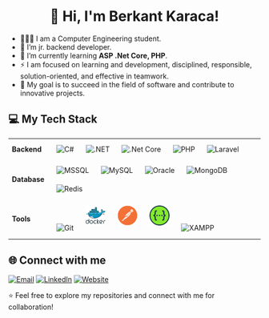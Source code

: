 <!--
**berkantkaraca/berkantkaraca** is a ✨ _special_ ✨ repository because its `README.md` (this file) appears on your GitHub profile.

Here are some ideas to get you started:

- 🔭 I’m currently working on ...
- 🌱 I’m currently learning ...
- 👯 I’m looking to collaborate on ...
- 🤔 I’m looking for help with ...
- 💬 Ask me about ...
- 📫 How to reach me: ...
- 😄 Pronouns: ...
- ⚡ Fun fact: ...
-->
<h1 align="center">👋 Hi, I'm Berkant Karaca!</h1>

- 👨🏻‍💻 I am a  Computer Engineering student. 
- 🔭 I’m jr. backend developer.
- 🌱 I’m currently learning **ASP .Net Core, PHP**.
- ⚡ I am focused on learning and development, disciplined, responsible, solution-oriented, and effective in teamwork. 
- 🎯 My goal is to succeed in the field of software and contribute to innovative projects.

## 💻 My Tech Stack
<table >
  <tr>
    <td><strong>Backend</strong></td>
    <td>
      <img style="margin: 10px" src="https://profilinator.rishav.dev/skills-assets/csharp-original.svg" alt="C#" height="40" />
      <img style="margin: 10px" src="https://profilinator.rishav.dev/skills-assets/dot-net-original-wordmark.svg" alt=".NET" height="40" />
      <img style="margin: 10px" src="https://profilinator.rishav.dev/skills-assets/dotnetcore.png" alt=".Net Core" height="40" />
      <img style="margin: 10px" src="https://profilinator.rishav.dev/skills-assets/php-original.svg" alt="PHP" height="40" />
      <img style="margin: 10px" src="https://profilinator.rishav.dev/skills-assets/laravel-plain-wordmark.svg" alt="Laravel" height="40" />
   <!--   <img style="margin: 10px" src="https://profilinator.rishav.dev/skills-assets/rabbitmq-icon.svg" alt="RabbitMQ" height="50" /> -->
    </td>
  </tr>
  <tr>
    <td><strong>Database</strong></td>
    <td>
      <img style="margin: 10px" src="https://www.svgrepo.com/show/303229/microsoft-sql-server-logo.svg" alt="MSSQL" height="40" />
      <img style="margin: 10px" src="https://profilinator.rishav.dev/skills-assets/mysql-original-wordmark.svg" alt="MySQL" height="40" />
      <img style="margin: 10px" src="https://profilinator.rishav.dev/skills-assets/oracle-original.svg" alt="Oracle" height="40" />
      <img style="margin: 10px" src="https://profilinator.rishav.dev/skills-assets/mongodb-original-wordmark.svg" alt="MongoDB" height="40" />
      <img style="margin: 10px" src="https://profilinator.rishav.dev/skills-assets/redis-original-wordmark.svg" alt="Redis" height="40" /> 
     <!-- <img style="margin: 10px" src="https://profilinator.rishav.dev/skills-assets/postgresql-original-wordmark.svg" alt="PostgreSQL" height="50" /> -->
    </td>
  </tr>
  <tr>
    <td><strong>Tools</strong></td>
    <td>
      <img style="margin: 10px" src="https://www.vectorlogo.zone/logos/git-scm/git-scm-icon.svg" alt="Git" height="40" />
      <img style="margin: 10px" src="https://raw.githubusercontent.com/devicons/devicon/master/icons/docker/docker-original-wordmark.svg" alt="Docker" height="40" />
      <img style="margin: 10px" src="https://raw.githubusercontent.com/devicons/devicon/master/icons/postman/postman-original.svg" alt="Postman" height="40" />
      <img style="margin: 10px" src="https://raw.githubusercontent.com/devicons/devicon/master/icons/swagger/swagger-original.svg" alt="Swagger" height="40" />
      <img style="margin: 10px" src="https://profilinator.rishav.dev/skills-assets/xampp.png" alt="XAMPP" height="40" />
     <!--  <img style="margin: 10px" src="https://profilinator.rishav.dev/skills-assets/photoshop-plain.svg" alt="Photoshop" height="40" />-->
    </td>
  </tr>
</table>

## 🌐 Connect with me
[![Email](https://img.shields.io/badge/Email-red?style=for-the-badge&logo=gmail&logoColor=white)](mailto:berkantkaracatr@gmail.com)
[![LinkedIn](https://img.shields.io/badge/LinkedIn-blue?style=for-the-badge&logo=linkedin&logoColor=white)](https://www.linkedin.com/in/berkantkaraca/)
[![Website](https://img.shields.io/badge/Website-berkantkaraca.com.tr-a?style=for-the-badge&logo=google-chrome&logoColor=white)](https://berkantkaraca.com.tr)

⭐️ Feel free to explore my repositories and connect with me for collaboration!
